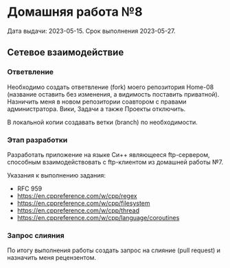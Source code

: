 # Домашняя работа №8
Дата выдачи: 2023-05-15.
Срок выполнения 2023-05-27.

## Сетевое взаимодействие

### Ответвление
Необходимо создать ответвление (fork) моего репозитория Home-08 (название
оставить без изменения, а видимость поставить приватной). Назничить меня в
новом репозитории соавтором с правами администратора. Вики, Задачи а также
Проекты отключить.

В локальной копии создавать ветки (branch) по необходимости.

### Этап разработки
Разработать приложение на языке Си++ являющееся ftp-сервером, способным 
взаимодействовать с ftp-клиентом из домашней работы №7. 

Указания к выполнению задания:
  * RFC 959
  * https://en.cppreference.com/w/cpp/regex
  * https://en.cppreference.com/w/cpp/filesystem
  * https://en.cppreference.com/w/cpp/thread
  * https://en.cppreference.com/w/cpp/language/coroutines

### Запрос слияния
По итогу выполнения работы создать запрос на слияние (pull request)
и назначить меня рецензентом.

